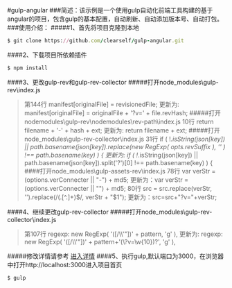 #gulp-angular
###简述：该示例是一个使用gulp自动化前端工具构建的基于angular的项目，包含gulp的基本配置，自动刷新、自动添加版本号、自动打包。
###使用介绍：
#####1、首先将项目克隆到本地
```ruby
$ git clone https://github.com/clearself/gulp-angular.git
```
####2、下载项目所依赖插件
```ruby
$ npm install
```
####3、更改gulp-rev和gulp-rev-collector
#####打开node_modules\gulp-rev\index.js
>第144行 manifest[originalFile] = revisionedFile;
>更新为: manifest[originalFile] = originalFile + '?v=' + file.revHash;
#####打开nodemodules\gulp-rev\nodemodules\rev-path\index.js
>10行 return filename + '-' + hash + ext;
>更新为: return filename + ext;
#####打开node_modules\gulp-rev-collector\index.js
>31行 if ( !_.isString(json[key]) || path.basename(json[key]).replace(new RegExp( opts.revSuffix ), '' ) !==  path.basename(key) ) {
>更新为: if ( !_.isString(json[key]) || path.basename(json[key]).split('?')[0] !== path.basename(key) ) {
####打开node_modules\gulp-assets-rev\index.js
>78行 var verStr = (options.verConnecter || "-") + md5;
>更新为：var verStr = (options.verConnecter || "") + md5;
>80行 src = src.replace(verStr, '').replace(/(\.[^\.]+)$/, verStr + "$1");
>更新为：src=src+"?v="+verStr;

####4、继续更改gulp-rev-collector
#####打开node_modules\gulp-rev-collector\index.js
>第107行 regexp: new RegExp( '([\/\\\\\'"])' + pattern, 'g' ),
>更新为: regexp: new RegExp( '([\/\\\\\'"])' + pattern+'(\\?v=\\w{10})?', 'g' ),

#####修改详情请参考  [进入详情](http://www.jb51.net/article/100652.htm "进入详情") 
####5、执行gulp,默认端口为3000，在浏览器中打开http://localhost:3000进入项目首页
```ruby
$ gulp
```


